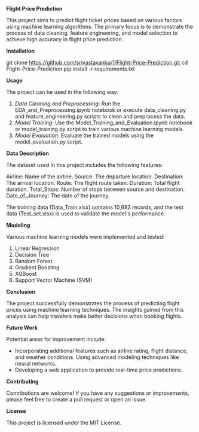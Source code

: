 **Flight Price Prediction**

This project aims to predict flight ticket prices based on various factors using machine learning algorithms. The primary focus is to demonstrate the process of data cleaning, feature engineering, and model selection to achieve high accuracy in flight price prediction.

**Installation**

git clone https://github.com/srivastavankur1/Flight-Price-Prediction.git
cd Flight-Price-Prediction
pip install -r requirements.txt

**Usage**

The project can be used in the following way:

1. *Data Cleaning and Preprocessing*: Run the EDA_and_Preprocessing.ipynb notebook or execute data_cleaning.py and feature_engineering.py scripts to clean and preprocess the data.
2. *Model Training*: Use the Model_Training_and_Evaluation.ipynb notebook or model_training.py script to train various machine learning models.
3. *Model Evaluation*: Evaluate the trained models using the model_evaluation.py script.

**Data Description**

The dataset used in this project includes the following features:

Airline: Name of the airline.
Source: The departure location.
Destination: The arrival location.
Route: The flight route taken.
Duration: Total flight duration.
Total_Stops: Number of stops between source and destination.
Date_of_Journey: The date of the journey.

The training data (Data_Train.xlsx) contains 10,683 records, and the test data (Test_set.xlsx) is used to validate the model's performance.

**Modeling**

Various machine learning models were implemented and tested:

1. Linear Regression
2. Decision Tree
3. Random Forest
4. Gradient Boosting
5. XGBoost
6. Support Vector Machine (SVM)

**Conclusion**

The project successfully demonstrates the process of predicting flight prices using machine learning techniques. The insights gained from this analysis can help travelers make better decisions when booking flights.

**Future Work**

Potential areas for improvement include:

- Incorporating additional features such as airline rating, flight distance, and weather conditions.
Using advanced modeling techniques like neural networks.
- Developing a web application to provide real-time price predictions.

**Contributing**

Contributions are welcome! If you have any suggestions or improvements, please feel free to create a pull request or open an issue.

**License**

This project is licensed under the MIT License.